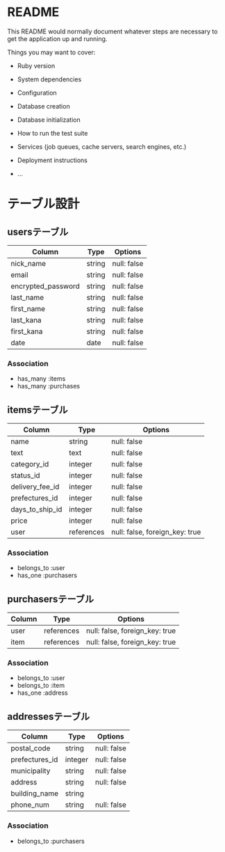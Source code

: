 # README

This README would normally document whatever steps are necessary to get the
application up and running.

Things you may want to cover:

* Ruby version

* System dependencies

* Configuration

* Database creation

* Database initialization

* How to run the test suite

* Services (job queues, cache servers, search engines, etc.)

* Deployment instructions

* ...

# テーブル設計

## usersテーブル

| Column                | Type    | Options     |
| --------------------- | ------- | ----------- |
| nick_name             | string  | null: false |
| email                 | string  | null: false |
| encrypted_password    | string  | null: false |
| last_name             | string  | null: false |
| first_name            | string  | null: false |
| last_kana             | string  | null: false |
| first_kana            | string  | null: false |
| date                  | date    | null: false |

### Association

- has_many :items
- has_many :purchases

## itemsテーブル

| Column                | Type        | Options                        |
| --------------------- | ----------- | ------------------------------ |
| name                  | string      | null: false                    |
| text                  | text        | null: false                    |
| category_id           | integer     | null: false                    |
| status_id             | integer     | null: false                    |
| delivery_fee_id       | integer     | null: false                    |
| prefectures_id        | integer     | null: false                    |
| days_to_ship_id       | integer     | null: false                    |
| price                 | integer     | null: false                    |
| user                  | references  | null: false, foreign_key: true |

### Association

- belongs_to :user
- has_one :purchasers

## purchasersテーブル

| Column                | Type        | Options                        |
| --------------------- | ----------- | ------------------------------ |
| user                  | references  | null: false, foreign_key: true |
| item                  | references  | null: false, foreign_key: true |

### Association

- belongs_to :user
- belongs_to :item
- has_one :address

## addressesテーブル

| Column                | Type    | Options     |
| --------------------- | ------- | ----------- |
| postal_code           | string  | null: false | 
| prefectures_id        | integer | null: false |
| municipality          | string  | null: false |
| address               | string  | null: false |
| building_name         | string  |             |
| phone_num             | string  | null: false |

### Association

- belongs_to :purchasers
